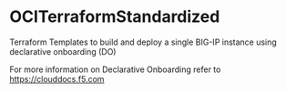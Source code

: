 # OCITerraformStandardized

Terraform Templates to build and deploy a single BIG-IP instance using declarative onboarding (DO)

For more information on Declarative Onboarding refer to https://clouddocs.f5.com

